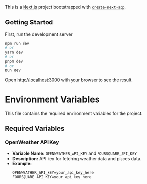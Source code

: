 This is a [Next.js](https://nextjs.org) project bootstrapped with [`create-next-app`](https://nextjs.org/docs/pages/api-reference/create-next-app).

## Getting Started

First, run the development server:

```bash
npm run dev
# or
yarn dev
# or
pnpm dev
# or
bun dev
```

Open [http://localhost:3000](http://localhost:3000) with your browser to see the result.

# Environment Variables

This file contains the required environment variables for the project.

## Required Variables

### OpenWeather API Key
- **Variable Name:** `OPENWEATHER_API_KEY` and `FOURSQUARE_API_KEY`
- **Description:** API key for fetching weather data and places data.
- **Example:**
  ```env
  OPENWEATHER_API_KEY=your_api_key_here
  FOURSQUARE_API_KEY=your_api_key_here
    ```